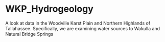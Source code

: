 # WKP_Hydrogeology
A look at data in the Woodville Karst Plain and Northern Highlands of Tallahassee.  Specifically, we are examining water sources to Wakulla and Natural Bridge Springs
